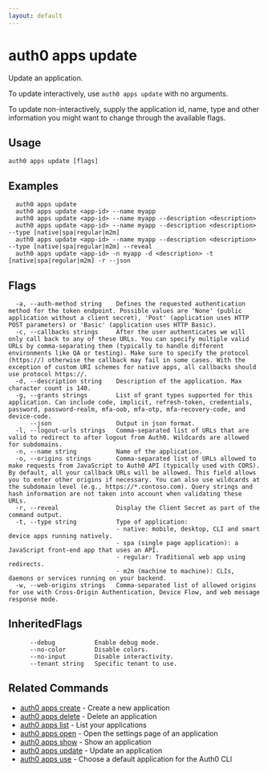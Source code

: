 ```yaml
---
layout: default
---
```

# auth0 apps update

Update an application.

To update interactively, use `auth0 apps update` with no arguments.

To update non-interactively, supply the application id, name, type and other information you might want to change through the available flags.

## Usage
```
auth0 apps update [flags]
```

## Examples

```
  auth0 apps update
  auth0 apps update <app-id> --name myapp
  auth0 apps update <app-id> --name myapp --description <description>
  auth0 apps update <app-id> --name myapp --description <description> --type [native|spa|regular|m2m]
  auth0 apps update <app-id> --name myapp --description <description> --type [native|spa|regular|m2m] --reveal
  auth0 apps update <app-id> -n myapp -d <description> -t [native|spa|regular|m2m] -r --json
```


## Flags

```
  -a, --auth-method string    Defines the requested authentication method for the token endpoint. Possible values are 'None' (public application without a client secret), 'Post' (application uses HTTP POST parameters) or 'Basic' (application uses HTTP Basic).
  -c, --callbacks strings     After the user authenticates we will only call back to any of these URLs. You can specify multiple valid URLs by comma-separating them (typically to handle different environments like QA or testing). Make sure to specify the protocol (https://) otherwise the callback may fail in some cases. With the exception of custom URI schemes for native apps, all callbacks should use protocol https://.
  -d, --description string    Description of the application. Max character count is 140.
  -g, --grants strings        List of grant types supported for this application. Can include code, implicit, refresh-token, credentials, password, password-realm, mfa-oob, mfa-otp, mfa-recovery-code, and device-code.
      --json                  Output in json format.
  -l, --logout-urls strings   Comma-separated list of URLs that are valid to redirect to after logout from Auth0. Wildcards are allowed for subdomains.
  -n, --name string           Name of the application.
  -o, --origins strings       Comma-separated list of URLs allowed to make requests from JavaScript to Auth0 API (typically used with CORS). By default, all your callback URLs will be allowed. This field allows you to enter other origins if necessary. You can also use wildcards at the subdomain level (e.g., https://*.contoso.com). Query strings and hash information are not taken into account when validating these URLs.
  -r, --reveal                Display the Client Secret as part of the command output.
  -t, --type string           Type of application:
                              - native: mobile, desktop, CLI and smart device apps running natively.
                              - spa (single page application): a JavaScript front-end app that uses an API.
                              - regular: Traditional web app using redirects.
                              - m2m (machine to machine): CLIs, daemons or services running on your backend.
  -w, --web-origins strings   Comma-separated list of allowed origins for use with Cross-Origin Authentication, Device Flow, and web message response mode.
```


## InheritedFlags

```
      --debug           Enable debug mode.
      --no-color        Disable colors.
      --no-input        Disable interactivity.
      --tenant string   Specific tenant to use.
```


## Related Commands

- [auth0 apps create](auth0_apps_create.md) - Create a new application
- [auth0 apps delete](auth0_apps_delete.md) - Delete an application
- [auth0 apps list](auth0_apps_list.md) - List your applications
- [auth0 apps open](auth0_apps_open.md) - Open the settings page of an application
- [auth0 apps show](auth0_apps_show.md) - Show an application
- [auth0 apps update](auth0_apps_update.md) - Update an application
- [auth0 apps use](auth0_apps_use.md) - Choose a default application for the Auth0 CLI


